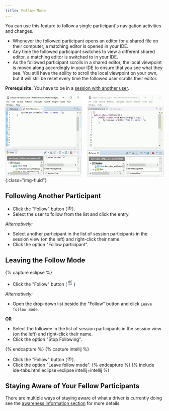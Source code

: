 ```yaml
---
title: Follow Mode
---
```


You can use this feature to follow a single participant's navigation
activities and changes. 
* Whenever the followed participant opens an editor for a shared file on
  their computer, a matching editor is opened in your IDE.
* Any time the followed participant switches to view a different shared editor, a matching editor is switched
  to in your IDE.
* As the followed participant scrolls in a shared editor, the local viewpoint is
  moved along accordingly in your IDE to ensure that you see what they see.
  You still have the ability to scroll the local viewpoint on your own,
  but it will still be reset every time the followed user scrolls their editor.

**Prerequisite:** You have to be in a [session with another user](../getting-started.md).

![saros follow-mode gif](/assets/images/animation/saros-fm.gif){:class="img-fluid"}

## Following Another Participant

- Click the "Follow" button (![follow icon](images/icons-i/follow.png)).
- Select the user to follow from the list and click the entry.

*Alternatively:*

- Select another participant in the list of session participants in the session view (on the left) and right-click their name.
- Click the option "Follow participant".

## Leaving the Follow Mode

{% capture eclipse %}
- Click the "Follow" button (![follow icon](images/icons-e/follow.png))

*Alternatively:*

- Open the drop-down list beside the "Follow" button and click `Leave follow mode`.

**OR**

- Select the followee in the list of session participants in the session view (on the left) and right-click their name.
- Click the option "Stop Following".

{% endcapture %}
{% capture intellij %}

- Click the "Follow" button (![follow icon](images/icons-i/follow.png)).
- Click the option "Leave follow mode".
{% endcapture %}
{% include ide-tabs.html eclipse=eclipse intellij=intellij %}

## Staying Aware of Your Fellow Participants

There are multiple ways of staying aware of what a driver is currently
doing see the [awareness information section](awareness-information.md) for more details.